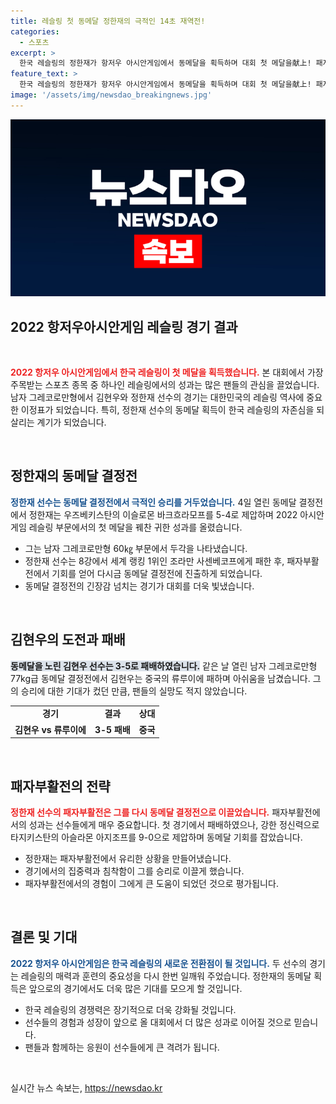 ```yaml
---
title: 레슬링 첫 동메달 정한재의 극적인 14초 재역전!
categories:
  - 스포츠
excerpt: >
  한국 레슬링의 정한재가 항저우 아시안게임에서 동메달을 획득하며 대회 첫 메달을献上! 패자부활전에서 기적의 역전승을 거둔 그의 역사적인 순간을 놓치지 마세요!
feature_text: >
  한국 레슬링의 정한재가 항저우 아시안게임에서 동메달을 획득하며 대회 첫 메달을献上! 패자부활전에서 기적의 역전승을 거둔 그의 역사적인 순간을 놓치지 마세요!
image: '/assets/img/newsdao_breakingnews.jpg'
---
```


<p><img src="/assets/img/newsdao_breakingnews.jpg" alt="implanttips 속보" /></p>

<h2 data-ke-size="size26">2022 항저우아시안게임 레슬링 경기 결과</h2>

<p data-ke-size="size16">&nbsp;</p>

<p><b><span style="color: #ee2323;">2022 항저우 아시안게임에서 한국 레슬링이 첫 메달을 획득했습니다.</span></b> 본 대회에서 가장 주목받는 스포츠 종목 중 하나인 레슬링에서의 성과는 많은 팬들의 관심을 끌었습니다. 남자 그레코로만형에서 김현우와 정한재 선수의 경기는 대한민국의 레슬링 역사에 중요한 이정표가 되었습니다. 특히, 정한재 선수의 동메달 획득이 한국 레슬링의 자존심을 되살리는 계기가 되었습니다.</p>

<p data-ke-size="size16">&nbsp;</p>

<h2 data-ke-size="size26">정한재의 동메달 결정전</h2>

<p><b><span style="color: #1a5490;">정한재 선수는 동메달 결정전에서 극적인 승리를 거두었습니다.</span></b> 4일 열린 동메달 결정전에서 정한재는 우즈베키스탄의 이슬로몬 바크흐라모프를 5-4로 제압하며 2022 아시안게임 레슬링 부문에서의 첫 메달을 꿰찬 귀한 성과를 올렸습니다. </p>

<ul>
    <li>그는 남자 그레코로만형 60㎏ 부문에서 두각을 나타냈습니다.</li>
    <li>정한재 선수는 8강에서 세계 랭킹 1위인 조라만 사센베코프에게 패한 후, 패자부활전에서 기회를 얻어 다시금 동메달 결정전에 진출하게 되었습니다.</li>
    <li>동메달 결정전의 긴장감 넘치는 경기가 대회를 더욱 빛냈습니다.</li>
</ul>

<p data-ke-size="size16">&nbsp;</p>

<h2 data-ke-size="size26">김현우의 도전과 패배</h2>

<p><b><span style="background-color: #21538527;">동메달을 노린 김현우 선수는 3-5로 패배하였습니다.</span></b> 같은 날 열린 남자 그레코로만형 77kg급 동메달 결정전에서 김현우는 중국의 류루이에 패하며 아쉬움을 남겼습니다. 그의 승리에 대한 기대가 컸던 만큼, 팬들의 실망도 적지 않았습니다.</p>

<table style="width:100%; border-collapse: collapse;">
    <tr>
        <td style="text-align: center; height: 17px;"><b>경기</b></td>
        <td style="text-align: center; height: 17px;"><b>결과</b></td>
        <td style="text-align: center; height: 17px;"><b>상대</b></td>
    </tr>
    <tr>
        <td style="text-align: center; height: 17px;"><b>김현우 vs 류루이에</b></td>
        <td style="text-align: center; height: 17px;"><b>3-5 패배</b></td>
        <td style="text-align: center; height: 17px;"><b>중국</b></td>
    </tr>
</table>

<p data-ke-size="size16">&nbsp;</p>

<h2 data-ke-size="size26">패자부활전의 전략</h2>

<p><b><span style="color: #ee2323;">정한재 선수의 패자부활전은 그를 다시 동메달 결정전으로 이끌었습니다.</span></b> 패자부활전에서의 성과는 선수들에게 매우 중요합니다. 첫 경기에서 패배하였으나, 강한 정신력으로 타지키스탄의 아슬라몬 아지조프를 9-0으로 제압하며 동메달 기회를 잡았습니다.</p>

<ul>
    <li>정한재는 패자부활전에서 유리한 상황을 만들어냈습니다.</li>
    <li>경기에서의 집중력과 침착함이 그를 승리로 이끌게 했습니다.</li>
    <li>패자부활전에서의 경험이 그에게 큰 도움이 되었던 것으로 평가됩니다.</li>
</ul>

<p data-ke-size="size16">&nbsp;</p>

<h2 data-ke-size="size26">결론 및 기대</h2>

<p><b><span style="color: #1a5490;">2022 항저우 아시안게임은 한국 레슬링의 새로운 전환점이 될 것입니다.</span></b> 두 선수의 경기는 레슬링의 매력과 훈련의 중요성을 다시 한번 일깨워 주었습니다. 정한재의 동메달 획득은 앞으로의 경기에서도 더욱 많은 기대를 모으게 할 것입니다. </p>

<ul>
    <li>한국 레슬링의 경쟁력은 장기적으로 더욱 강화될 것입니다.</li>
    <li>선수들의 경험과 성장이 앞으로 올 대회에서 더 많은 성과로 이어질 것으로 믿습니다.</li>
    <li>팬들과 함께하는 응원이 선수들에게 큰 격려가 됩니다.</li>
</ul>

<p data-ke-size="size16">&nbsp;</p>
실시간 뉴스 속보는, <a href="https://newsdao.kr" rel="dofollow">https://newsdao.kr</a>


